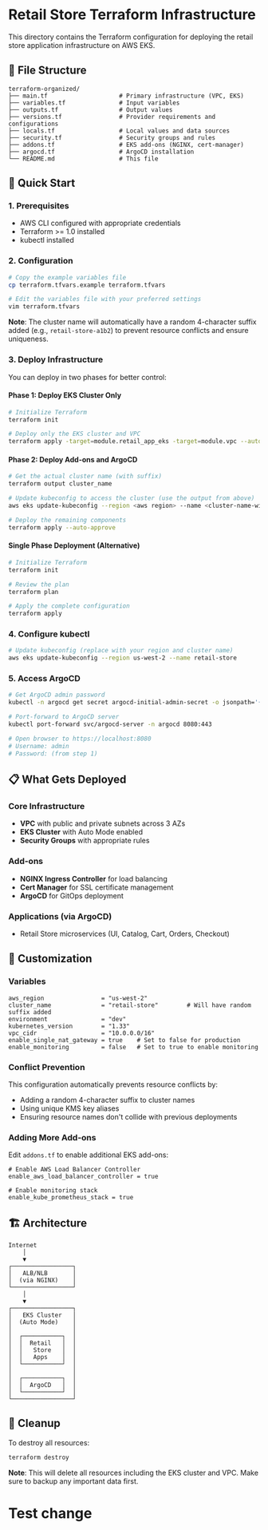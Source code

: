 # Retail Store Terraform Infrastructure

This directory contains the Terraform configuration for deploying the retail store application infrastructure on AWS EKS.

## 📁 File Structure

```
terraform-organized/
├── main.tf                    # Primary infrastructure (VPC, EKS)
├── variables.tf               # Input variables
├── outputs.tf                 # Output values
├── versions.tf                # Provider requirements and configurations
├── locals.tf                  # Local values and data sources
├── security.tf                # Security groups and rules
├── addons.tf                  # EKS add-ons (NGINX, cert-manager)
├── argocd.tf                  # ArgoCD installation
└── README.md                  # This file
```

## 🚀 Quick Start

### 1. Prerequisites

- AWS CLI configured with appropriate credentials
- Terraform >= 1.0 installed
- kubectl installed

### 2. Configuration

```bash
# Copy the example variables file
cp terraform.tfvars.example terraform.tfvars

# Edit the variables file with your preferred settings
vim terraform.tfvars
```

**Note**: The cluster name will automatically have a random 4-character suffix added (e.g., `retail-store-a1b2`) to prevent resource conflicts and ensure uniqueness.

### 3. Deploy Infrastructure

You can deploy in two phases for better control:

#### Phase 1: Deploy EKS Cluster Only
```bash
# Initialize Terraform
terraform init

# Deploy only the EKS cluster and VPC
terraform apply -target=module.retail_app_eks -target=module.vpc --auto-approve
```

#### Phase 2: Deploy Add-ons and ArgoCD
```bash
# Get the actual cluster name (with suffix)
terraform output cluster_name

# Update kubeconfig to access the cluster (use the output from above)
aws eks update-kubeconfig --region <aws region> --name <cluster-name-with-suffix>

# Deploy the remaining components
terraform apply --auto-approve
```

#### Single Phase Deployment (Alternative)
```bash
# Initialize Terraform
terraform init

# Review the plan
terraform plan

# Apply the complete configuration
terraform apply
```

### 4. Configure kubectl

```bash
# Update kubeconfig (replace with your region and cluster name)
aws eks update-kubeconfig --region us-west-2 --name retail-store
```

### 5. Access ArgoCD

```bash
# Get ArgoCD admin password
kubectl -n argocd get secret argocd-initial-admin-secret -o jsonpath='{.data.password}' | base64 -d

# Port-forward to ArgoCD server
kubectl port-forward svc/argocd-server -n argocd 8080:443

# Open browser to https://localhost:8080
# Username: admin
# Password: (from step 1)
```

## 📋 What Gets Deployed

### Core Infrastructure
- **VPC** with public and private subnets across 3 AZs
- **EKS Cluster** with Auto Mode enabled
- **Security Groups** with appropriate rules

### Add-ons
- **NGINX Ingress Controller** for load balancing
- **Cert Manager** for SSL certificate management
- **ArgoCD** for GitOps deployment

### Applications (via ArgoCD)
- Retail Store microservices (UI, Catalog, Cart, Orders, Checkout)

## 🔧 Customization

### Variables


```hcl
aws_region                = "us-west-2"
cluster_name              = "retail-store"        # Will have random suffix added
environment               = "dev"
kubernetes_version        = "1.33"
vpc_cidr                  = "10.0.0.0/16"
enable_single_nat_gateway = true    # Set to false for production
enable_monitoring         = false   # Set to true to enable monitoring
```

### Conflict Prevention

This configuration automatically prevents resource conflicts by:
- Adding a random 4-character suffix to cluster names
- Using unique KMS key aliases
- Ensuring resource names don't collide with previous deployments

### Adding More Add-ons

Edit `addons.tf` to enable additional EKS add-ons:

```hcl
# Enable AWS Load Balancer Controller
enable_aws_load_balancer_controller = true

# Enable monitoring stack
enable_kube_prometheus_stack = true
```

## 🏗️ Architecture

```
Internet
    │
    ▼
┌─────────────────┐
│   ALB/NLB       │
│  (via NGINX)    │
└─────────────────┘
    │
    ▼
┌─────────────────┐
│   EKS Cluster   │
│  (Auto Mode)    │
│                 │
│  ┌───────────┐  │
│  │  Retail   │  │
│  │   Store   │  │
│  │   Apps    │  │
│  └───────────┘  │
│                 │
│  ┌───────────┐  │
│  │  ArgoCD   │  │
│  └───────────┘  │
└─────────────────┘
```

## 🧹 Cleanup

To destroy all resources:

```bash
terraform destroy
```

**Note**: This will delete all resources including the EKS cluster and VPC. Make sure to backup any important data first.

# Test change
